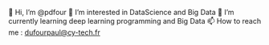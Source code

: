  
  👋 Hi, I’m @pdfour
  👀 I’m interested in DataScience and Big Data
  🌱 I’m currently learning deep learning programming and Big Data
  📫 How to reach me : dufourpaul@cy-tech.fr



<!--
**pdfour/pdfour** is a ✨ _special_ ✨ repository because its `README.md` (this file) appears on your GitHub profile.

Here are some ideas to get you started:

- 🔭 I’m currently working on ...
- 🌱 I’m currently learning ...
- 👯 I’m looking to collaborate on ...
- 🤔 I’m looking for help with ...
- 💬 Ask me about ...
- 📫 How to reach me: ...
- 😄 Pronouns: ...
- ⚡ Fun fact: ...
-->

